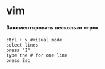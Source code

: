 vim
=
#### Закоментировать несколько строк
```
ctrl + v #visual mode
select lines
press "I"
type the # for one line
press Esc
```